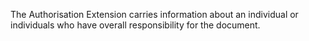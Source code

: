 The Authorisation Extension carries information about an individual or individuals who have overall responsibility for the document.
